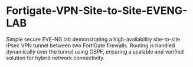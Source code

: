 # Fortigate-VPN-Site-to-Site-EVENG-LAB
Simple secure EVE-NG lab demonstrating a high-availability site-to-site IPsec VPN tunnel between two FortiGate firewalls. Routing is handled dynamically over the tunnel using OSPF, ensuring a scalable and verified solution for hybrid network connectivity.
